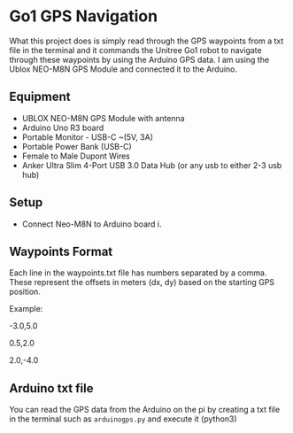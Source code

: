 # Go1 GPS Navigation 

What this project does is simply read through the GPS waypoints from a txt file in the terminal and it commands the Unitree Go1 robot to navigate through these waypoints by using the Arduino GPS data. I am using the Ublox NEO-M8N GPS Module and connected it to the Arduino.


## Equipment
- UBLOX NEO-M8N GPS Module with antenna
- Arduino Uno R3 board
- Portable Monitor - USB-C ~(5V, 3A)
- Portable Power Bank (USB-C)
- Female to Male Dupont Wires
- Anker Ultra Slim 4-Port USB 3.0 Data Hub (or any usb to either 2-3 usb hub)


## Setup
- Connect Neo-M8N to Arduino board
i.   



## Waypoints Format

Each line in the waypoints.txt file has numbers separated by a comma. These represent the offsets in meters (dx, dy) based on the starting GPS position.

Example:

-3.0,5.0

0.5,2.0

2.0,-4.0

## Arduino txt file

You can read the GPS data from the Arduino on the pi by creating a txt file in the terminal such as `arduinogps.py` and execute it (python3)
